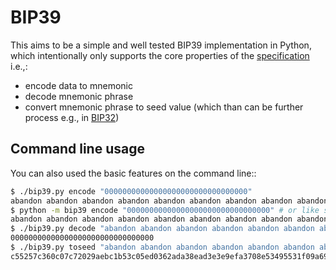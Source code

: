 # BIP39

This aims to be a simple and well tested BIP39 implementation in Python, which intentionally only supports the core
properties of the [specification](https://github.com/bitcoin/bips/blob/master/bip-0039.mediawiki) i.e.,:

* encode data to mnemonic 
* decode mnemonic phrase
* convert mnemonic phrase to seed value (which than can be further process e.g., in [BIP32](https://github.com/bitcoin/bips/blob/master/bip-0032.mediawiki))

## Command line usage

You can also used the basic features on the command line:: 

```bash
$ ./bip39.py encode "00000000000000000000000000000000" 
abandon abandon abandon abandon abandon abandon abandon abandon abandon abandon abandon about
$ python -m bip39 encode "00000000000000000000000000000000" # or like so
abandon abandon abandon abandon abandon abandon abandon abandon abandon abandon abandon about
$ ./bip39.py decode "abandon abandon abandon abandon abandon abandon abandon abandon abandon abandon abandon about"
00000000000000000000000000000000
$ ./bip39.py toseed "abandon abandon abandon abandon abandon abandon abandon abandon abandon abandon abandon about" "TREZOR"
c55257c360c07c72029aebc1b53c05ed0362ada38ead3e3e9efa3708e53495531f09a6987599d18264c1e1c92f2cf141630c7a3c4ab7c81b2f001698e746
```

